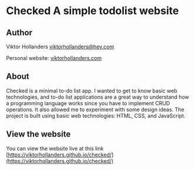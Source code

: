 # Checked A simple todolist website

## Author

Viktor Hollanders <viktorhollanders@hey.com>

Personal website: [viktorhollanders.com](https://viktorhollanders.com)

## About

Checked is a minimal to-do list app. I wanted to get to know basic web technologies, and to-do list applications are a great way to understand how a programming language works since you have to implement CRUD operations. It also allowed me to experiment with some design ideas. The project is built using basic web technologies: HTML, CSS, and JavaScript.

## View the website

You can view the website live at this link [https://viktorhollanders.github.io/checked/](https://viktorhollanders.github.io/checked/)
